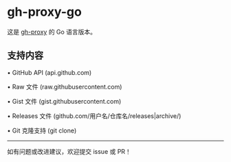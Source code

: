 # gh-proxy-go

这是 [gh-proxy](https://github.com/hunshcn/gh-proxy) 的 Go 语言版本。

## 支持内容

• GitHub API (api.github.com)

• Raw 文件 (raw.githubusercontent.com)

• Gist 文件 (gist.githubusercontent.com)

• Releases 文件 (github.com/用户名/仓库名/releases|archive/)

• Git 克隆支持 (git clone)

---

如有问题或改进建议，欢迎提交 issue 或 PR！
